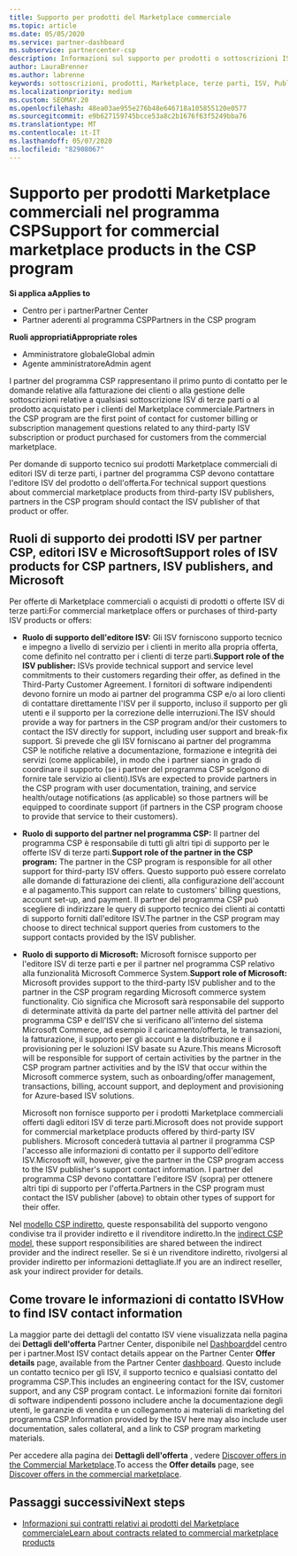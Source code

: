 ```yaml
---
title: Supporto per prodotti del Marketplace commerciale
ms.topic: article
ms.date: 05/05/2020
ms.service: partner-dashboard
ms.subservice: partnercenter-csp
description: Informazioni sul supporto per prodotti o sottoscrizioni ISV di terze parti nel Marketplace commerciale del programma CSP.
author: LauraBrenner
ms.author: labrenne
keywords: sottoscrizioni, prodotti, Marketplace, terze parti, ISV, Publisher, supporto tecnico, CSP
ms.localizationpriority: medium
ms.custom: SEOMAY.20
ms.openlocfilehash: 48ea03ae955e276b48e646718a105855120e0577
ms.sourcegitcommit: e9b627159745bcce53a8c2b1676f63f5249bba76
ms.translationtype: MT
ms.contentlocale: it-IT
ms.lasthandoff: 05/07/2020
ms.locfileid: "82908067"
---
```

# <a name="support-for-commercial-marketplace-products-in-the-csp-program"></a><span data-ttu-id="71dd8-104">Supporto per prodotti Marketplace commerciali nel programma CSP</span><span class="sxs-lookup"><span data-stu-id="71dd8-104">Support for commercial marketplace products in the CSP program</span></span>

<span data-ttu-id="71dd8-105">**Si applica a**</span><span class="sxs-lookup"><span data-stu-id="71dd8-105">**Applies to**</span></span>

- <span data-ttu-id="71dd8-106">Centro per i partner</span><span class="sxs-lookup"><span data-stu-id="71dd8-106">Partner Center</span></span>
- <span data-ttu-id="71dd8-107">Partner aderenti al programma CSP</span><span class="sxs-lookup"><span data-stu-id="71dd8-107">Partners in the CSP program</span></span>

<span data-ttu-id="71dd8-108">**Ruoli appropriati**</span><span class="sxs-lookup"><span data-stu-id="71dd8-108">**Appropriate roles**</span></span>

- <span data-ttu-id="71dd8-109">Amministratore globale</span><span class="sxs-lookup"><span data-stu-id="71dd8-109">Global admin</span></span>
- <span data-ttu-id="71dd8-110">Agente amministratore</span><span class="sxs-lookup"><span data-stu-id="71dd8-110">Admin agent</span></span>

<span data-ttu-id="71dd8-111">I partner del programma CSP rappresentano il primo punto di contatto per le domande relative alla fatturazione dei clienti o alla gestione delle sottoscrizioni relative a qualsiasi sottoscrizione ISV di terze parti o al prodotto acquistato per i clienti del Marketplace commerciale.</span><span class="sxs-lookup"><span data-stu-id="71dd8-111">Partners in the CSP program are the first point of contact for customer billing or subscription management questions related to any third-party ISV subscription or product purchased for customers from the commercial marketplace.</span></span>

<span data-ttu-id="71dd8-112">Per domande di supporto tecnico sui prodotti Marketplace commerciali di editori ISV di terze parti, i partner del programma CSP devono contattare l'editore ISV del prodotto o dell'offerta.</span><span class="sxs-lookup"><span data-stu-id="71dd8-112">For technical support questions about commercial marketplace products from third-party ISV publishers, partners in the CSP program should contact the ISV publisher of that product or offer.</span></span>

## <a name="support-roles-of-isv-products-for-csp-partners-isv-publishers-and-microsoft"></a><span data-ttu-id="71dd8-113">Ruoli di supporto dei prodotti ISV per partner CSP, editori ISV e Microsoft</span><span class="sxs-lookup"><span data-stu-id="71dd8-113">Support roles of ISV products for CSP partners, ISV publishers, and Microsoft</span></span>

<span data-ttu-id="71dd8-114">Per offerte di Marketplace commerciali o acquisti di prodotti o offerte ISV di terze parti:</span><span class="sxs-lookup"><span data-stu-id="71dd8-114">For commercial marketplace offers or purchases of third-party ISV products or offers:</span></span>

- <span data-ttu-id="71dd8-115">**Ruolo di supporto dell'editore ISV:** Gli ISV forniscono supporto tecnico e impegno a livello di servizio per i clienti in merito alla propria offerta, come definito nel contratto per i clienti di terze parti.</span><span class="sxs-lookup"><span data-stu-id="71dd8-115">**Support role of the ISV publisher:** ISVs provide technical support and service level commitments to their customers regarding their offer, as defined in the Third-Party Customer Agreement.</span></span> <span data-ttu-id="71dd8-116">I fornitori di software indipendenti devono fornire un modo ai partner del programma CSP e/o ai loro clienti di contattare direttamente l'ISV per il supporto, incluso il supporto per gli utenti e il supporto per la correzione delle interruzioni.</span><span class="sxs-lookup"><span data-stu-id="71dd8-116">The ISV should provide a way for partners in the CSP program and/or their customers to contact the ISV directly for support, including user support and break-fix support.</span></span> <span data-ttu-id="71dd8-117">Si prevede che gli ISV forniscano ai partner del programma CSP le notifiche relative a documentazione, formazione e integrità dei servizi (come applicabile), in modo che i partner siano in grado di coordinare il supporto (se i partner del programma CSP scelgono di fornire tale servizio ai clienti).</span><span class="sxs-lookup"><span data-stu-id="71dd8-117">ISVs are expected to provide partners in the CSP program with user documentation, training, and service health/outage notifications (as applicable) so those partners will be equipped to coordinate support (if partners in the CSP program choose to provide that service to their customers).</span></span>

- <span data-ttu-id="71dd8-118">**Ruolo di supporto del partner nel programma CSP:** Il partner del programma CSP è responsabile di tutti gli altri tipi di supporto per le offerte ISV di terze parti.</span><span class="sxs-lookup"><span data-stu-id="71dd8-118">**Support role of the partner in the CSP program:** The partner in the CSP program is responsible for all other support for third-party ISV offers.</span></span> <span data-ttu-id="71dd8-119">Questo supporto può essere correlato alle domande di fatturazione dei clienti, alla configurazione dell'account e al pagamento.</span><span class="sxs-lookup"><span data-stu-id="71dd8-119">This support can relate to customers' billing questions, account set-up, and payment.</span></span> <span data-ttu-id="71dd8-120">Il partner del programma CSP può scegliere di indirizzare le query di supporto tecnico dei clienti ai contatti di supporto forniti dall'editore ISV.</span><span class="sxs-lookup"><span data-stu-id="71dd8-120">The partner in the CSP program may choose to direct technical support queries from customers to the support contacts provided by the ISV publisher.</span></span>

- <span data-ttu-id="71dd8-121">**Ruolo di supporto di Microsoft:** Microsoft fornisce supporto per l'editore ISV di terze parti e per il partner nel programma CSP relativo alla funzionalità Microsoft Commerce System.</span><span class="sxs-lookup"><span data-stu-id="71dd8-121">**Support role of Microsoft:** Microsoft provides support to the third-party ISV publisher and to the partner in the CSP program regarding Microsoft commerce system functionality.</span></span> <span data-ttu-id="71dd8-122">Ciò significa che Microsoft sarà responsabile del supporto di determinate attività da parte del partner nelle attività del partner del programma CSP e dell'ISV che si verificano all'interno del sistema Microsoft Commerce, ad esempio il caricamento/offerta, le transazioni, la fatturazione, il supporto per gli account e la distribuzione e il provisioning per le soluzioni ISV basate su Azure.</span><span class="sxs-lookup"><span data-stu-id="71dd8-122">This means Microsoft will be responsible for support of certain activities by the partner in the CSP program partner activities and by the ISV that occur within the Microsoft commerce system, such as onboarding/offer management, transactions, billing, account support, and deployment and provisioning for Azure-based ISV solutions.</span></span>

    <span data-ttu-id="71dd8-123">Microsoft non fornisce supporto per i prodotti Marketplace commerciali offerti dagli editori ISV di terze parti.</span><span class="sxs-lookup"><span data-stu-id="71dd8-123">Microsoft does not provide support for commercial marketplace products offered by third-party ISV publishers.</span></span> <span data-ttu-id="71dd8-124">Microsoft concederà tuttavia al partner il programma CSP l'accesso alle informazioni di contatto per il supporto dell'editore ISV.</span><span class="sxs-lookup"><span data-stu-id="71dd8-124">Microsoft will, however, give the partner in the  CSP program access to the ISV publisher's support contact information.</span></span> <span data-ttu-id="71dd8-125">I partner del programma CSP devono contattare l'editore ISV (sopra) per ottenere altri tipi di supporto per l'offerta.</span><span class="sxs-lookup"><span data-stu-id="71dd8-125">Partners in the CSP program must contact the ISV publisher (above) to obtain other types of support for their offer.</span></span>

<span data-ttu-id="71dd8-126">Nel [modello CSP indiretto](csp-overview.md#indirect-model), queste responsabilità del supporto vengono condivise tra il provider indiretto e il rivenditore indiretto.</span><span class="sxs-lookup"><span data-stu-id="71dd8-126">In the [indirect CSP model](csp-overview.md#indirect-model), these support responsibilities are shared between the indirect provider and the indirect reseller.</span></span> <span data-ttu-id="71dd8-127">Se si è un rivenditore indiretto, rivolgersi al provider indiretto per informazioni dettagliate.</span><span class="sxs-lookup"><span data-stu-id="71dd8-127">If you are an indirect reseller, ask your indirect provider for details.</span></span>

## <a name="how-to-find-isv-contact-information"></a><span data-ttu-id="71dd8-128">Come trovare le informazioni di contatto ISV</span><span class="sxs-lookup"><span data-stu-id="71dd8-128">How to find ISV contact information</span></span>

<span data-ttu-id="71dd8-129">La maggior parte dei dettagli del contatto ISV viene visualizzata nella pagina dei **Dettagli dell'offerta** Partner Center, disponibile nel [Dashboard](https://partner.microsoft.com/dashboard)del centro per i partner.</span><span class="sxs-lookup"><span data-stu-id="71dd8-129">Most ISV contact details appear on the Partner Center **Offer details** page, available from the Partner Center [dashboard](https://partner.microsoft.com/dashboard).</span></span> <span data-ttu-id="71dd8-130">Questo include un contatto tecnico per gli ISV, il supporto tecnico e qualsiasi contatto del programma CSP.</span><span class="sxs-lookup"><span data-stu-id="71dd8-130">This includes an engineering contact for the ISV, customer support, and any CSP program contact.</span></span> <span data-ttu-id="71dd8-131">Le informazioni fornite dai fornitori di software indipendenti possono includere anche la documentazione degli utenti, le garanzie di vendita e un collegamento ai materiali di marketing del programma CSP.</span><span class="sxs-lookup"><span data-stu-id="71dd8-131">Information provided by the ISV here may also include user documentation, sales collateral, and a link to CSP program marketing materials.</span></span>

<span data-ttu-id="71dd8-132">Per accedere alla pagina dei **Dettagli dell'offerta** , vedere [Discover offers in the Commercial Marketplace](csp-commercial-marketplace-discover.md#view-marketplace-offers-in-partner-center).</span><span class="sxs-lookup"><span data-stu-id="71dd8-132">To access the **Offer details** page, see [Discover offers in the commercial marketplace](csp-commercial-marketplace-discover.md#view-marketplace-offers-in-partner-center).</span></span>

## <a name="next-steps"></a><span data-ttu-id="71dd8-133">Passaggi successivi</span><span class="sxs-lookup"><span data-stu-id="71dd8-133">Next steps</span></span>

- [<span data-ttu-id="71dd8-134">Informazioni sui contratti relativi ai prodotti del Marketplace commerciale</span><span class="sxs-lookup"><span data-stu-id="71dd8-134">Learn about contracts related to commercial marketplace products</span></span>](csp-commercial-marketplace-contracting.md)
